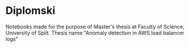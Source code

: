 # Diplomski
Notebooks made for the purpose of Master's thesis at Faculty of Science, University of Split. Thesis name:"Anomaly detection in AWS load balancer logs"

